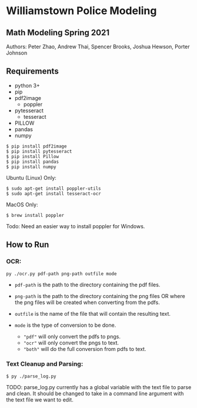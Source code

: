 # Williamstown Police Modeling
## Math Modeling Spring 2021
Authors: Peter Zhao, Andrew Thai, Spencer Brooks, Joshua Hewson, Porter Johnson

## Requirements
- python 3+
- pip
- pdf2image
    - poppler
- pytesseract
    - tesseract
- PILLOW
- pandas
- numpy

```
$ pip install pdf2image
$ pip install pytesseract
$ pip install Pillow
$ pip install pandas
$ pip install numpy
```

Ubuntu (Linux) Only:
```
$ sudo apt-get install poppler-utils
$ sudo apt-get install tesseract-ocr
```

MacOS Only:
```
$ brew install poppler
```

Todo: Need an easier way to install poppler for Windows.

## How to Run

### OCR:

```
py ./ocr.py pdf-path png-path outfile mode
```

- `pdf-path` is the path to the directory containing the pdf files.

- `png-path` is the path to the directory containing the png files OR where the png files will be created when converting from the pdfs.

- `outfile` is the name of the file that will contain the resulting text.

- `mode` is the type of conversion to be done.
    - `"pdf"` will only convert the pdfs to pngs.
    - `"ocr"` will only convert the pngs to text.
    - `"both"` will do the full conversion from pdfs to text.

### Text Cleanup and Parsing:

```
$ py ./parse_log.py
```

TODO: parse_log.py currently has a global variable with the text file to parse and clean. It should be changed to take in a command line argument with the text file we want to edit.